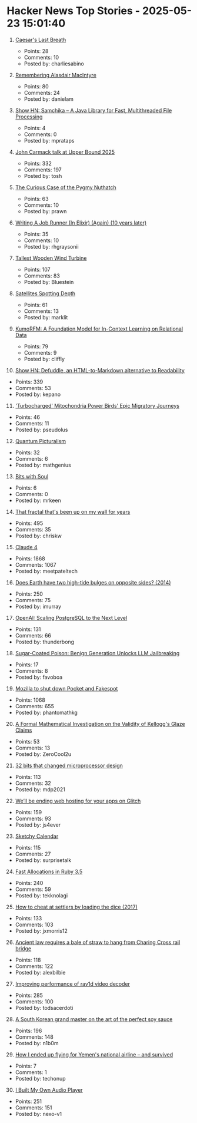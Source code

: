 # Hacker News Top Stories - 2025-05-23 15:01:40

1. [Caesar's Last Breath](https://charliesabino.com/caesars-last-breath/)
   - Points: 28
   - Comments: 10
   - Posted by: charliesabino

2. [Remembering Alasdair MacIntyre](https://www.wordonfire.org/articles/remembering-alasdair-macintyre-1929-2025/)
   - Points: 80
   - Comments: 24
   - Posted by: danielam

3. [Show HN: Samchika – A Java Library for Fast, Multithreaded File Processing](https://github.com/MayankPratap/Samchika)
   - Points: 4
   - Comments: 0
   - Posted by: mprataps

4. [John Carmack talk at Upper Bound 2025](https://twitter.com/ID_AA_Carmack/status/1925710474366034326)
   - Points: 332
   - Comments: 197
   - Posted by: tosh

5. [The Curious Case of the Pygmy Nuthatch](https://slate.com/culture/2025/05/birds-movies-charlies-angels-2000-pygmy-nuthatch.html)
   - Points: 63
   - Comments: 10
   - Posted by: prawn

6. [Writing A Job Runner (In Elixir) (Again) (10 years later)](https://github.com/notactuallytreyanastasio/genstage_tutorial_2025/blob/main/README.md)
   - Points: 35
   - Comments: 10
   - Posted by: rhgraysonii

7. [Tallest Wooden Wind Turbine](https://modvion.com/)
   - Points: 107
   - Comments: 83
   - Posted by: Bluestein

8. [Satellites Spotting Depth](https://tech.marksblogg.com/depth-anything-v2-maxar-ai-detection.html)
   - Points: 61
   - Comments: 13
   - Posted by: marklit

9. [KumoRFM: A Foundation Model for In-Context Learning on Relational Data](https://kumo.ai/company/news/kumo-relational-foundation-model/)
   - Points: 79
   - Comments: 9
   - Posted by: cliffly

10. [Show HN: Defuddle, an HTML-to-Markdown alternative to Readability](https://github.com/kepano/defuddle)
   - Points: 339
   - Comments: 53
   - Posted by: kepano

11. ['Turbocharged' Mitochondria Power Birds' Epic Migratory Journeys](https://www.quantamagazine.org/turbocharged-mitochondria-power-birds-epic-migratory-journeys-20250519/)
   - Points: 46
   - Comments: 11
   - Posted by: pseudolus

12. [Quantum Picturalism](https://quantuminpictures.org/)
   - Points: 32
   - Comments: 6
   - Posted by: mathgenius

13. [Bits with Soul](https://www.darwin.cam.ac.uk/lectures/entry/bits-with-soul/)
   - Points: 6
   - Comments: 0
   - Posted by: mrkeen

14. [That fractal that's been up on my wall for years](https://chriskw.xyz/2025/05/21/Fractal/)
   - Points: 495
   - Comments: 35
   - Posted by: chriskw

15. [Claude 4](https://www.anthropic.com/news/claude-4)
   - Points: 1868
   - Comments: 1067
   - Posted by: meetpateltech

16. [Does Earth have two high-tide bulges on opposite sides? (2014)](http://physics.stackexchange.com/questions/121830/does-earth-really-have-two-high-tide-bulges-on-opposite-sides)
   - Points: 250
   - Comments: 75
   - Posted by: imurray

17. [OpenAI: Scaling PostgreSQL to the Next Level](https://www.pixelstech.net/article/1747708863-openai%3a-scaling-postgresql-to-the-next-level)
   - Points: 131
   - Comments: 66
   - Posted by: thunderbong

18. [Sugar-Coated Poison: Benign Generation Unlocks LLM Jailbreaking](https://arxiv.org/abs/2504.05652)
   - Points: 17
   - Comments: 8
   - Posted by: favoboa

19. [Mozilla to shut down Pocket and Fakespot](https://support.mozilla.org/en-US/kb/future-of-pocket)
   - Points: 1068
   - Comments: 655
   - Posted by: phantomathkg

20. [A Formal Mathematical Investigation on the Validity of Kellogg's Glaze Claims](https://old.reddit.com/r/theydidthemath/comments/1iljmig/_/)
   - Points: 53
   - Comments: 13
   - Posted by: ZeroCool2u

21. [32 bits that changed microprocessor design](https://spectrum.ieee.org/bellmac-32-ieee-milestone)
   - Points: 113
   - Comments: 32
   - Posted by: mdp2021

22. [We’ll be ending web hosting for your apps on Glitch](https://blog.glitch.com/post/changes-are-coming-to-glitch/)
   - Points: 159
   - Comments: 93
   - Posted by: js4ever

23. [Sketchy Calendar](https://www.inkandswitch.com/ink/notes/sketchy-calendar/)
   - Points: 115
   - Comments: 27
   - Posted by: surprisetalk

24. [Fast Allocations in Ruby 3.5](https://railsatscale.com/2025-05-21-fast-allocations-in-ruby-3-5/)
   - Points: 240
   - Comments: 59
   - Posted by: tekknolagi

25. [How to cheat at settlers by loading the dice (2017)](https://izbicki.me/blog/how-to-cheat-at-settlers-of-catan-by-loading-the-dice-and-prove-it-with-p-values.html)
   - Points: 133
   - Comments: 103
   - Posted by: jxmorris12

26. [Ancient law requires a bale of straw to hang from Charing Cross rail bridge](https://www.ianvisits.co.uk/articles/ancient-law-requires-a-bale-of-hay-to-hang-from-charing-cross-rail-bridge-81318/)
   - Points: 118
   - Comments: 122
   - Posted by: alexbilbie

27. [Improving performance of rav1d video decoder](https://ohadravid.github.io/posts/2025-05-rav1d-faster/)
   - Points: 285
   - Comments: 100
   - Posted by: todsacerdoti

28. [A South Korean grand master on the art of the perfect soy sauce](https://www.theguardian.com/world/2025/may/21/without-time-there-is-no-flavour-a-south-korean-grand-master-on-the-art-of-the-perfect-soy-sauce)
   - Points: 196
   - Comments: 148
   - Posted by: n1b0m

29. [How I ended up flying for Yemen's national airline – and survived](https://www.pprune.org/terms-endearment/653181-yemenia-expat-contract-full-info.html)
   - Points: 7
   - Comments: 1
   - Posted by: techonup

30. [I Built My Own Audio Player](https://nexo.sh/posts/why-i-built-a-native-mp3-player-in-swiftui/)
   - Points: 251
   - Comments: 151
   - Posted by: nexo-v1

